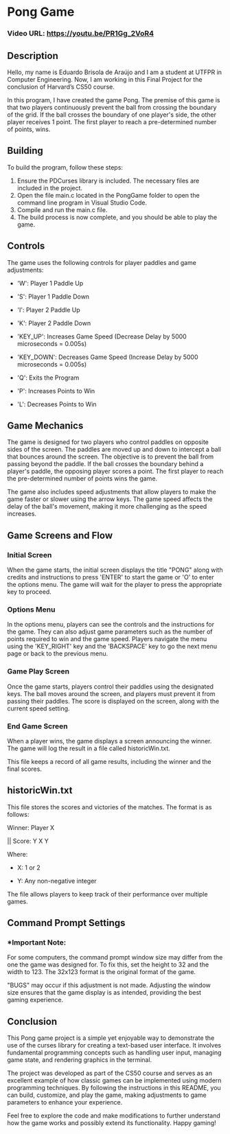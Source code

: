 ﻿# Pong Game

### Video  URL: https://youtu.be/PR1Gg_2VoR4

## Description

Hello, my name is Eduardo Brisola de Araújo and I am a student at UTFPR in Computer Engineering. Now, I am working in this Final Project for the conclusion of Harvard’s CS50 course.

In this program, I have created the game Pong. The premise of this game is that two players continuously prevent the ball from crossing the boundary of the grid. If the ball crosses the boundary of one player's side, the other player receives 1 point. The first player to reach a pre-determined number of points, wins.


## Building

To build the program, follow these steps:

 1. Ensure the PDCurses library is included. The necessary files are included in the project.
 2. Open the file main.c located in the PongGame folder to open the command line program in Visual Studio Code.
 3. Compile and run the main.c file.
 4. The build process is now complete, and you should be able to play the game.

## Controls

The game uses the following controls for player paddles and game adjustments:

- 'W': Player 1 Paddle Up

- 'S': Player 1 Paddle Down

- 'I': Player 2 Paddle Up

- 'K': Player 2 Paddle Down

- 'KEY_UP': Increases Game Speed (Decrease Delay by 5000 microseconds = 0.005s)

- 'KEY_DOWN': Decreases Game Speed (Increase Delay by 5000 microseconds = 0.005s)

- 'Q': Exits the Program

- 'P': Increases Points to Win

- 'L': Decreases Points to Win

## Game Mechanics

The game is designed for two players who control paddles on opposite sides of the screen. The paddles are moved up and down to intercept a ball that bounces around the screen. The objective is to prevent the ball from passing beyond the paddle. If the ball crosses the boundary behind a player's paddle, the opposing player scores a point. The first player to reach the pre-determined number of points wins the game.

The game also includes speed adjustments that allow players to make the game faster or slower using the arrow keys. The game speed affects the delay of the ball's movement, making it more challenging as the speed increases.

## Game Screens and Flow

### Initial Screen

When the game starts, the initial screen displays the title "PONG" along with credits and instructions to press 'ENTER' to start the game or 'O' to enter the options menu. The game will wait for the player to press the appropriate key to proceed.

### Options Menu

In the options menu, players can see the controls and the instructions for the game. They can also adjust game parameters such as the number of points required to win and the game speed. Players navigate the menu using the  'KEY_RIGHT' key and the 'BACKSPACE' key to go the next menu page or back to the previous menu.

###  Game Play Screen

Once the game starts, players control their paddles using the designated keys. The ball moves around the screen, and players must prevent it from passing their paddles. The score is displayed on the screen, along with the current speed setting.

###  End Game Screen

When a player wins, the game displays a screen announcing the winner. The game will log the result in a file called historicWin.txt.

This file keeps a record of all game results, including the winner and the final scores.

## historicWin.txt

This file stores the scores and victories of the matches. The format is as follows:

Winner: Player X

 || Score: Y X Y

Where:

- X: 1 or 2

- Y: Any non-negative integer

The file allows players to keep track of their performance over multiple games.

## Command Prompt Settings

###  *Important Note:

For some computers, the command prompt window size may differ from the one the game was designed for. To fix this, set the height to 32 and the width to 123. The 32x123 format is the original format of the game.

"BUGS" may occur if this adjustment is not made. Adjusting the window size ensures that the game display is as intended, providing the best gaming experience.

## Conclusion

This Pong game project is a simple yet enjoyable way to demonstrate the use of the curses library for creating a text-based user interface. It involves fundamental programming concepts such as handling user input, managing game state, and rendering graphics in the terminal.

The project was developed as part of the CS50 course and serves as an excellent example of how classic games can be implemented using modern programming techniques. By following the instructions in this README, you can build, customize, and play the game, making adjustments to game parameters to enhance your experience.

Feel free to explore the code and make modifications to further understand how the game works and possibly extend its functionality. Happy gaming!

